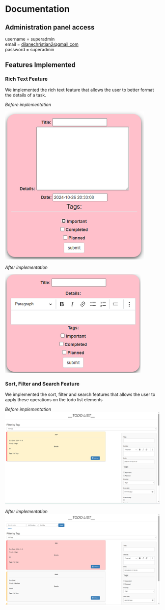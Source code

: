 # Documentation

## Administration panel access

username = superadmin \
email = <dilanechristian2@gmail.com> \
password = superadmin

## Features Implemented

### Rich Text Feature

We implemented the rich text feature that allows the user to better format the details of a task.

*Before implementation*

![Before implementing rich text feature](resources/img1.png)

*After implementation*

![After implementing rich text feature](resources/img2.png)

### Sort, Filter and Search Feature

We implemented the sort, filter and search features that allows the user to apply these operations on the todo list elements

*Before implementation*
![Before implementing sort_filter_search feature](resources/img3.png)

*After implementation*
![After implementing sort_filter_search feature](resources/img4.png)